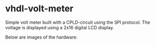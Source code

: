 # vhdl-volt-meter
Simple volt meter built with a CPLD-circuit using the SPI protocol. The voltage is displayed using a 2x16 digital LCD display.

Below are images of the hardware:
